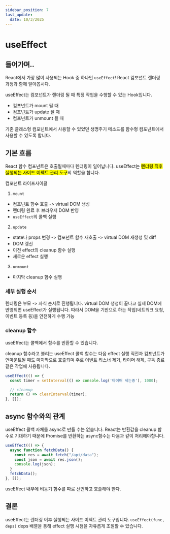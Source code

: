 ```yaml
---
sidebar_position: 7
last_update:
  date: 10/3/2025
---
```


# useEffect

## 들어가며..


React에서 가장 많이 사용되는 Hook 중 하나인 `useEffect`! React 컴포넌트 렌더링 과정과 함께 알아봅시다.

useEffect는 컴포넌트가 렌더링 될 때 특정 작업을 수행할 수 있는 Hook입니다.

- 컴포넌트가 mount 될 때
- 컴포넌트가 update 될 때
- 컴포넌트가 unmount 될 때

기존 클래스형 컴포넌트에서 사용할 수 있었던 생명주기 메소드를 함수형 컴포넌트에서 사용할 수 있도록 합니다.

## 기본 흐름

React 함수 컴포넌트은 호출될때마다 렌더링이 일어납니다. useEffect는 <mark>렌더링 직후 실행되는 사이드 이펙트 관리 도구</mark>의 역할을 합니다.

컴포넌트 라이프사이클
1. `mount`
- 컴포넌트 함수 호출 -> virtual DOM 생성
- 렌더링 완료 후 브라우저 DOM 반영
- `useEffect`의 콜백 실행
2. `update`
- state나 props 변경 -> 컴포넌트 함수 재호출 -> virtual DOM 재생성 및 diff
- DOM 갱신
- 이전 effect의 cleanup 함수 실행
- 새로운 effect 실행
3. `unmount`
- 마지막 cleanup 함수 실행

### 세부 실행 순서
렌더링은 부모 -> 자식 순서로 진행됩니다.
virtual DOM 생성이 끝나고 실제 DOM에 반영되면 useEffect가 실행됩니다.
따라서 DOM을 기반으로 하는 작업(네트워크 요청, 이벤트 등록 등)을 안전하게 수행 가능


### cleanup 함수
useEffect는 콜백에서 함수를 반환할 수 있습니다.

cleanup 함수라고 불리는 useEffect 콜백 함수는
다음 effect 실행 직전과 컴포넌트가 언마운트될 때도 마지막으로 호출되며 주로 이벤트 리스너 제거, 타이머 해제, 구독 종료 같은 작업에 사용됩니다.

```jsx
useEffect(() => {
  const timer = setInterval(() => console.log('타이머 세는중'), 1000);

  // cleanup
  return () => clearInterval(timer);
}, []);
```

## async 함수와의 관계
useEffect 콜백 자체를 async로 만들 수는 없습니다. React는 반환값을 cleanup 함수로 기대하기 때문에 Promise를 반환하는 async함수는 다음과 같이 처리해야합니다.

```jsx
useEffect(() => {
  async function fetchData() {
    const res = await fetch("/api/data");
    const json = await res.json();
    console.log(json);
  }
  fetchData();
}, []);
```
useEffect 내부에 비동기 함수를 따로 선언하고 호출해야 한다.


## 결론

useEffect는 렌더링 이후 실행되는 사이드 이펙트 관리 도구입니다. `useEffect(func, deps)` deps 배열을 통해 effect 실행 시점을 자유롭게 조절할 수 있습니다.